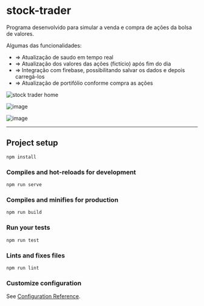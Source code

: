 # stock-trader

Programa desenvolvido para simular a venda e compra de ações da bolsa de valores.

Algumas das funcionalidades: 
 * => Atualização de saudo em tempo real
 * => Atualização dos valores das ações (fictício) após fim do dia 
 * => Integração com firebase, possibilitando salvar os dados e depois carregá-los
 * => Atualização de portifólio conforme compra as ações



![stock trader home](https://user-images.githubusercontent.com/74611686/150450667-f2eb755f-6069-4808-b460-447e17ef42e2.png)

![image](https://user-images.githubusercontent.com/74611686/150450768-149007ab-dd75-4945-b191-392666d985f1.png)

![image](https://user-images.githubusercontent.com/74611686/150450865-c73fcc3a-7e6b-4c2f-ae9b-cf0d9f3909fa.png)

-------------------------- 
## Project setup
```
npm install
```

### Compiles and hot-reloads for development
```
npm run serve
```

### Compiles and minifies for production
```
npm run build
```

### Run your tests
```
npm run test
```

### Lints and fixes files
```
npm run lint
```

### Customize configuration
See [Configuration Reference](https://cli.vuejs.org/config/).
